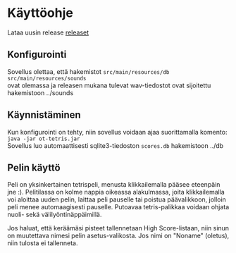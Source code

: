 # Käyttöohje
Lataa uusin release [releaset](https://github.com/kordaniel/ot-harjoitustyo/releases)

## Konfigurointi
Sovellus olettaa, että hakemistot
```src/main/resources/db```  
```src/main/resources/sounds```  
ovat olemassa ja releasen mukana tulevat wav-tiedostot ovat sijoitettu hakemistoon ../sounds

## Käynnistäminen
Kun konfigurointi on tehty, niin sovellus voidaan ajaa suorittamalla komento:
```java -jar ot-tetris.jar```  
Sovellus luo automaattisesti sqlite3-tiedoston ```scores.db``` hakemistoon ../db

## Pelin käyttö
Peli on yksinkertainen tetrispeli, menusta klikkailemalla pääsee eteenpäin jne :).
Pelitilassa on kolme nappia oikeassa alakulmassa, joita klikkailemalla voi aloittaa uuden pelin, laittaa peli pauselle tai poistua päävalikkoon, jolloin peli menee automaagisesti pauselle. Putoavaa tetris-palikkaa voidaan ohjata nuoli- sekä välilyöntinäppäimillä.

Jos haluat, että keräämäsi pisteet tallennetaan High Score-listaan, niin sinun on muutettava nimesi pelin asetus-valikosta. Jos nimi on "Noname" (oletus), niin tulosta ei tallenneta.
